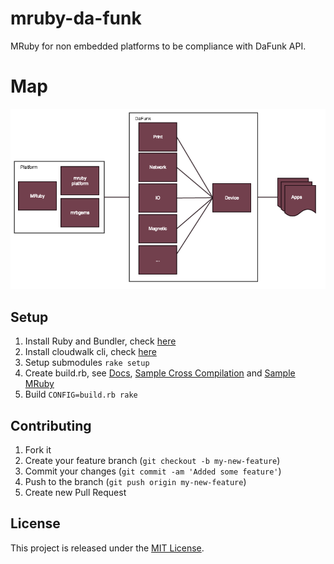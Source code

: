# mruby-da-funk

MRuby for non embedded platforms to be compliance with DaFunk API.

# Map

![Map](imgs/apps.jpg)


## Setup

1. Install Ruby and Bundler, check [here](https://rvm.io/rvm/install)
2. Install cloudwalk cli, check [here](http://cli.cloudwalk.io)
3. Setup submodules `rake setup`
4. Create build.rb, see [Docs](https://github.com/mruby/mruby/tree/1.1.0/doc), [Sample Cross Compilation](https://github.com/cloudwalkio/around_the_world/blob/master/build.rb) and [Sample MRuby](https://github.com/mruby/mruby/blob/1.3.0/build_config.rb)
5. Build `CONFIG=build.rb rake`


## Contributing

1. Fork it
2. Create your feature branch (`git checkout -b my-new-feature`)
3. Commit your changes (`git commit -am 'Added some feature'`)
4. Push to the branch (`git push origin my-new-feature`)
5. Create new Pull Request

## License

This project is released under the [MIT License](https://opensource.org/licenses/MIT).
